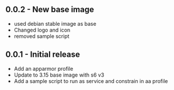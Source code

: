 <!-- https://developers.home-assistant.io/docs/add-ons/presentation#keeping-a-changelog -->

## 0.0.2 - New base image

- used debian stable image as base
- Changed logo and icon
- removed sample script

## 0.0.1 - Initial release

- Add an apparmor profile
- Update to 3.15 base image with s6 v3
- Add a sample script to run as service and constrain in aa profile
